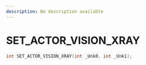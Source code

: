 ```yaml
---
description: No description available 
---
```


# SET_ACTOR_VISION_XRAY

```cpp
int SET_ACTOR_VISION_XRAY(int _Unk0, int _Unk1);
```